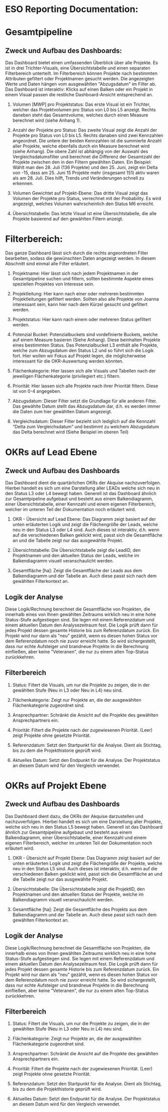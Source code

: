 # ESO Reporting Documentation:

# Gesamtpipeline

## Zweck und Aufbau  des Dashboards:
Das Dashboard bietet einen umfassenden Überblick über alle Projekte. Es ist in drei Trichter-Visuals, eine Übersichtstabelle und einen separaten Filterbereich unterteilt. 
Im Filterbereich können Projekte nach bestimmten Attributen gefiltert oder Projektnamen gesucht werden. Die angezeigten Werte und Daten hängen vom ausgewählten "Abzugsdatum" im Filter ab. 
Das Dashboard ist interaktiv: Klicks auf einen Balken oder ein Projekt in einem Visual passen die restliche Dashboard-Ansicht entsprechend an.
 
1. Volumen [MWP] pro Projektstatus: Das erste Visual ist ein Trichter, welcher das Projektvolumen pro Status von L0 bis L5 anzeigt. Rechts daneben steht das Gesamtvolume, welches durch einen Measure berechnet wird (siehe Anhang 1).

2. Anzahl der Projekte pro Status: Das zweite Visual zeigt die Anzahl der Projekte pro Status von L0 bis L5. Rechts danaben sind zwei Kennzahlen angeordnet. Die untere der beiden Kennzahlen ist die summierte Anzahl aller Projekte, welche ebenfalls durch ein Measure berechnet wird (siehe Anhang). Die obere Zahl ist abhängig von der Auswahl des Vergleichsdatumsfilter und berechnet die Differenz der Gesamtzahl der Projekte zwischen den in den Filtern gewählten Daten. Ein Beispiel: Wählt man den 28. Juli (136 Projekte) und den 25. Juni, zeigt ein Delta von -15, dass am 25. Juni 15 Projekte mehr (insgesamt 151) aktiv waren als am 28. Juli. Dies hilft, Trends und Veränderungen schnell zu erkennen.

3. Volumen Gewichtet auf Projekt-Ebene: Das dritte Visual zeigt das Volumen der Projekte pro Status, verrechnet mit der Probability. Es wird angezeigt, welches Volumen wahrscheinlich den Status M6 erreicht.

4. Übersichtstabelle: Das letzte Visual ist eine Übersichtstabelle, die alle Projekte basierend auf den gewählten Filtern anzeigt.

# Filterbereich:
Das ganze Dashboard lässt sich durch die rechts angeordneten Filter bearbeiten, sodass die gewünschten Daten angezeigt werden. 
In diesem Abschnitt sind einmal alle Filter erläutert.

1. Projektname: Hier lässt sich nach jedem Projektnamen in der Gesamtpipeline suchen und filtern, sollten bestimmte Aspekte eines speziellen Projektes von Interesse sein. 

2. Projektleitung: Hier kann nach einer oder mehreren bestimmten Projektleitungen gefiltert werden. Sollten also alle Projekte von Joanna interessant sein, kann hier nach dem Kürzel gesucht und gefiltert werden.

3. Projektstatus: Hier kann nach einem oder mehreren Status gefiltert werden.

4. Potenzial Bucket: Potenzialbuckets sind vordefinierte Buckets, welche auf einem Measure basieren (Siehe Anhang). Diese beinhalten Projekte eines bestimmten Status. Das Potenzialbucket L3 enthält alle Projekte, welche zum Abzugsdatum den Status L2 und so führt sich die Logik fort. Hier wollen wir Fokus auf Projekt legen, die möglicherweise interessant für die OKR-Auswertung werden könnten.

5. Flächenkategorie: Hier lassen sich alle Visuals und Tabellen nach der jeweiligen Flächenkategorie (privilegiert etc.) filtern.

6. Priorität: Hier lassen sich alle Projekte nach ihrer Priorität filtern. Diese ist von 0-4 angegeben.

7. Abzugsdatum: Dieser Filter setzt die Grundlage für alle anderen Filter. Das gewählte Datum stellt das Abzugsdatum dar, d.h. es werden immer die Daten zum hier gewählten Datum angezeigt.

8. Vergleichsdatum: Dieser Filter bezieht sich lediglich auf die Kennzahl “Delta zum Vergleichsdatum” und bestimmt zu welchem Abzugsdatum das Delta berechnet wird (Siehe Beispiel im oberen Teil)


# OKRs auf Lead Ebene

## Zweck und Aufbau  des Dashboards
Das Dashboard dient die quartärlichen OKRs der Akquise nachzuverfolgen. Hierbei handelt es sich um eine Darstellung aller LEADs welche sich neu in den Status L3 oder L4 bewegt haben. 
Generell ist das Dashboard ähnlich zur Gesamtpipeline aufgebaut und besteht aus einem Balkendiagramm, einer Übersichtstabelle, einer Kennzahl und einem eigenen Filterbereich, welcher im unteren Teil der Dokumentation noch erläutert wird.

1. OKR - Übersicht auf Lead Ebene: Das Diagramm zeigt basiert auf der unten erläuterten Logik und zeigt die Flächengröße der Leads, welche neu in den Status L3 oder L4 sind. Auch dieses ist interaktiv, d.h. wenn auf die verschiedenen Balken geklickt wird, passt sich die Gesamtfläche an und die Tabelle zeigt nur das ausgewählte Projekt.

2. Übersichtstabelle: Die Übersichtstabelle zeigt die LeadID, den Projektnamen und den aktuellen Status der Leads, welche im Balkendiagramm visuell veranschaulicht werden.

3. Gesamtfläche [ha]:  Zeigt die Gesamtfläche der Leads aus dem Balkendiagramm und der Tabelle an. Auch diese passt sich nach dem gewählten Filterkontext an.

## Logik der Analyse
Diese Logik/Rechnung berechnet die Gesamtfläche von Projekten, die innerhalb eines von Ihnen gewählten Zeitraums wirklich neu in eine hohe Status-Stufe aufgestiegen sind.
Sie legen mit einem Referenzdatum und einem aktuellen Datum den Analysezeitraum fest. Die Logik prüft dann für jedes Projekt dessen gesamte Historie bis zum Referenzdatum zurück.
Ein Projekt wird nur dann als "neu" gezählt, wenn es diesen hohen Status vor dem Referenzdatum noch nie zuvor erreicht hatte. So wird sichergestellt, dass nur echte Aufsteiger und brandneue Projekte in die Berechnung einfließen, aber keine "Veteranen", die nur zu einem alten Top-Status zurückkehren.

## Filterbereich
1. Status: Filtert die Visuals, um nur die Projekte zu zeigen, die in der gewählten Stufe (Neu in L3 oder Neu in L4) neu sind.

2. Flächenkategorie: Zeigt nur Projekte an, die der ausgewählten Flächenkategorie zugeordnet sind.

3. Ansprechpartner: Schränkt die Ansicht auf die Projekte des gewählten Ansprechpartners ein.

4. Priorität: Filtert die Projekte nach der zugewiesenen Priorität. (Leer) zeigt Projekte ohne gesetzte Priorität.

5. Referenzdatum: Setzt den Startpunkt für die Analyse. Dient als Stichtag, bis zu dem die Projekthistorie geprüft wird.

6. Aktuelles Datum: Setzt den Endpunkt für die Analyse. Der Projektstatus an diesem Datum wird für den Vergleich verwendet.

# OKRs auf Projekt Ebene

## Zweck und Aufbau  des Dashboards
Das Dashboard dient dazu, die OKRs der Akquise darzustellen und nachzuverfolgen. Hierbei handelt es sich um eine Darstellung aller Projekte, welche sich neu in den Status L5 bewegt haben. 
Generell ist das Dashboard ähnlich zur Gesamtpipeline aufgebaut und besteht aus einem Balkendiagramm, einer Übersichtstabelle, einer Kennzahl und einem eigenen Filterbereich, welcher im unteren Teil der Dokumentation noch erläutert wird.

1. OKR - Übersicht auf Projekt Ebene: Das Diagramm zeigt basiert auf der unten erläuterten Logik und zeigt die Flächengröße der Projekte, welche neu in den Status L5 sind. Auch dieses ist interaktiv, d.h. wenn auf die verschiedenen Balken geklickt wird, passt sich die Gesamtfläche an und die Tabelle zeigt nur das ausgewählte Projekt.

2. Übersichtstabelle: Die Übersichtstabelle zeigt die ProjektID, den Projektnamen und den aktuellen Status der Projekte, welche im Balkendiagramm visuell veranschaulicht werden.

3. Gesamtfläche [ha]:  Zeigt die Gesamtfläche des Projekts aus dem Balkendiagramm und der Tabelle an. Auch diese passt sich nach dem gewählten Filterkontext an.

## Logik der Analyse
Diese Logik/Rechnung berechnet die Gesamtfläche von Projekten, die innerhalb eines von Ihnen gewählten Zeitraums wirklich neu in eine hohe Status-Stufe aufgestiegen sind.
Sie legen mit einem Referenzdatum und einem aktuellen Datum den Analysezeitraum fest. Die Logik prüft dann für jedes Projekt dessen gesamte Historie bis zum Referenzdatum zurück.
Ein Projekt wird nur dann als "neu" gezählt, wenn es diesen hohen Status vor dem Referenzdatum noch nie zuvor erreicht hatte. So wird sichergestellt, dass nur echte Aufsteiger und brandneue Projekte in die Berechnung einfließen, aber keine "Veteranen", die nur zu einem alten Top-Status zurückkehren.
## Filterbereich
1. Status: Filtert die Visuals, um nur die Projekte zu zeigen, die in der gewählten Stufe (Neu in L3 oder Neu in L4) neu sind.

2. Flächenkategorie: Zeigt nur Projekte an, die der ausgewählten Flächenkategorie zugeordnet sind.

3. Ansprechpartner: Schränkt die Ansicht auf die Projekte des gewählten Ansprechpartners ein.

4. Priorität: Filtert die Projekte nach der zugewiesenen Priorität. (Leer) zeigt Projekte ohne gesetzte Priorität.

5. Referenzdatum: Setzt den Startpunkt für die Analyse. Dient als Stichtag, bis zu dem die Projekthistorie geprüft wird.

6. Aktuelles Datum: Setzt den Endpunkt für die Analyse. Der Projektstatus an diesem Datum wird für den Vergleich verwendet.



